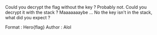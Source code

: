 Could you decrypt the flag without the key ? Probably not.
Could you decrypt it with the stack ? Maaaaaaaybe ...
No the key isn't in the stack, what did you expect ?

Format : Hero{flag}
Author : Alol
